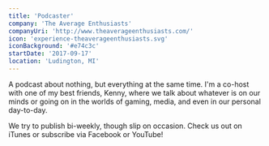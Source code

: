 ```yaml
---
title: 'Podcaster'
company: 'The Average Enthusiasts'
companyUri: 'http://www.theaverageenthusiasts.com/'
icon: 'experience-theaverageenthusiasts.svg'
iconBackground: '#e74c3c'
startDate: '2017-09-17'
location: 'Ludington, MI'
---
```


A podcast about nothing, but everything at the same time. I'm a co-host with
one of my best friends, Kenny, where we talk about whatever is on our minds
or going on in the worlds of gaming, media, and even in our personal day-to-day.

We try to publish bi-weekly, though slip on occasion. Check us out on iTunes or
subscribe via Facebook or YouTube!
